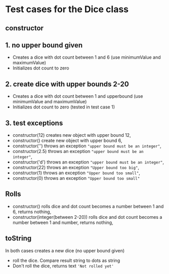 # Test cases for the Dice class

## **constructor**

## 1. **no upper bound given**

- Creates a dice with dot count between 1 and 6 (use minimumValue and maximumValue)
- Initializes dot count to zero

## 2. **create dice with upper bounds 2-20**

- Creates a dice with dot count between 1 and upperbound (use minimumValue and maximumValue)
- Initializes dot count to zero (tested in test case 1)

## 3. **test exceptions**

- constructor(12) creates new object with upper bound 12,
- constructor() create new object with upper bound 6,
- constructor('') throws an exception `"upper bound must be an integer"`,
- constructor(2.5) throws an exception `"upper bound must be an integer"`,
- constructor('d') throws an exception `"upper bound must be an integer"`,
- constructor(22) throws an exception `"Upper bound too big"`,
- constructor(1) throws an exception `"Upper bound too small"`,
- constructor(0) throws an exception `"Upper bound too small"`

## **Rolls**

- constructor() rolls dice and dot count becomes a number between 1 and 6, returns nothing,
- constructor(integer(between 2-20)) rolls dice and dot count becomes a number between 1 and number, returns nothing,

## **toString**

In both cases creates a new dice (no upper bound given)

- roll the dice. Compare result string to dots as string
- Don't roll the dice, returns text `'Not rolled yet'`
